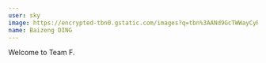 ```yaml
---
user: sky
image: https://encrypted-tbn0.gstatic.com/images?q=tbn%3AANd9GcTWWayCyReYHfH9DdJxq_OprnppKM1mYyqlUSvZdLFbpPGGE85p&usqp=CAU
name: Baizeng DING
---
```

Welcome to Team F.
